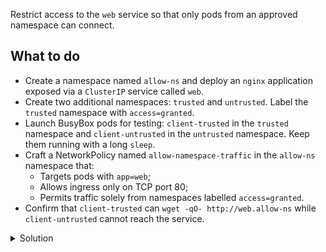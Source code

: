 Restrict access to the `web` service so that only pods from an approved namespace can connect.

## What to do
- Create a namespace named `allow-ns` and deploy an `nginx` application exposed via a `ClusterIP` service called `web`.
- Create two additional namespaces: `trusted` and `untrusted`. Label the `trusted` namespace with `access=granted`.
- Launch BusyBox pods for testing: `client-trusted` in the `trusted` namespace and `client-untrusted` in the `untrusted` namespace. Keep them running with a long `sleep`.
- Craft a NetworkPolicy named `allow-namespace-traffic` in the `allow-ns` namespace that:
  - Targets pods with `app=web`;
  - Allows ingress only on TCP port 80;
  - Permits traffic solely from namespaces labelled `access=granted`.
- Confirm that `client-trusted` can `wget -qO- http://web.allow-ns` while `client-untrusted` cannot reach the service.

<details><summary>Solution</summary>
<br>

```bash
# namespace, deployment, and service
cat <<'EOF' | kubectl apply -f -
apiVersion: v1
kind: Namespace
metadata:
  name: allow-ns
---
apiVersion: apps/v1
kind: Deployment
metadata:
  name: web
  namespace: allow-ns
spec:
  replicas: 2
  selector:
    matchLabels:
      app: web
  template:
    metadata:
      labels:
        app: web
    spec:
      containers:
      - name: nginx
        image: nginx:1.25
        ports:
        - containerPort: 80
---
apiVersion: v1
kind: Service
metadata:
  name: web
  namespace: allow-ns
spec:
  selector:
    app: web
  ports:
  - port: 80
    targetPort: 80
EOF
```{{exec}}

```bash
# prepare namespaces and test pods
kubectl create namespace trusted
```{{exec}}

```bash
kubectl create namespace untrusted
```{{exec}}

```bash
kubectl label namespace trusted access=granted
```{{exec}}

```bash
kubectl -n trusted run client-trusted --image=busybox:1.36 --restart=Never --command -- sh -c "sleep 3600"
```{{exec}}

```bash
kubectl -n untrusted run client-untrusted --image=busybox:1.36 --restart=Never --command -- sh -c "sleep 3600"
```{{exec}}

```bash
# network policy allowing only the labelled namespace
cat <<'EOF' | kubectl apply -f -
apiVersion: networking.k8s.io/v1
kind: NetworkPolicy
metadata:
  name: allow-namespace-traffic
  namespace: allow-ns
spec:
  podSelector:
    matchLabels:
      app: web
  policyTypes:
  - Ingress
  ingress:
  - from:
    - namespaceSelector:
        matchLabels:
          access: granted
    ports:
    - protocol: TCP
      port: 80
EOF
```{{exec}}

```bash
# verify trusted namespace traffic (returns HTML)
kubectl -n trusted exec client-trusted -- wget -qO- http://web.allow-ns
```{{exec}}

```bash
# verify other namespaces are blocked (fails or times out)
kubectl -n untrusted exec client-untrusted -- wget -qO- http://web.allow-ns
```{{exec}}

</details>
